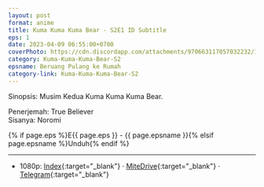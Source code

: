 ```yaml
---
layout: post
format: anime
title: Kuma Kuma Kuma Bear - S2E1 ID Subtitle
eps: 1
date: 2023-04-09 06:55:00+0700
coverPhoto: https://cdn.discordapp.com/attachments/970663117057032232/1094407151956537344/mpv-shot0236.jpg
category: Kuma-Kuma-Kuma-Bear-S2
epsname: Beruang Pulang ke Rumah
category-link: Kuma-Kuma-Kuma-Bear-S2
---
```


Sinopsis: Musim Kedua Kuma Kuma Kuma Bear.

Penerjemah: True Believer<br>
Sisanya: Noromi

{% if page.eps %}E{{ page.eps }} - {{ page.epsname }}{% elsif page.epsname %}Unduh{% endif %}

---
- 1080p: [Index](https://bit.ly/3mnk3g3){:target="_blank"} &middot; [MiteDrive](https://mitedrive.my.id/view/598YVj){:target="_blank"} &middot; [Telegram](https://t.me/a1fansubweeklies/272){:target="_blank"}
